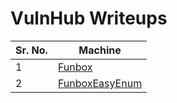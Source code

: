 # VulnHub Writeups

| Sr. No. | Machine                           |
| ------- | --------------------------------- |
| 1       | <a href="https://laughtersec.github.io/laughtersec/pages/FunboxEasy.html"> Funbox </a>    |
| 2       | <a href="https://laughtersec.github.io/laughtersec/pages/FunboxEasyEnum.html"> FunboxEasyEnum </a> |
